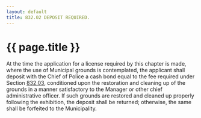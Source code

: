 ```yaml
---
layout: default 
title: 832.02 DEPOSIT REQUIRED.
---
```


{{ page.title }}
================

At the time the application for a license required by this chapter is
made, where the use of Municipal grounds is contemplated, the applicant
shall deposit with the Chief of Police a cash bond equal to the fee
required under Section [832.03](3c4500d7.html), conditioned upon the
restoration and cleaning up of the grounds in a manner satisfactory to
the Manager or other chief administrative officer. If such grounds are
restored and cleaned up properly following the exhibition, the deposit
shall be returned; otherwise, the same shall be forfeited to the
Municipality.
